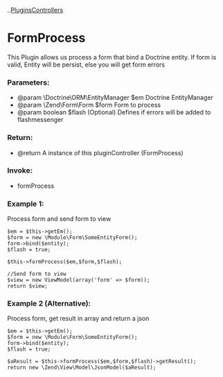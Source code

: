..[PluginsControllers](../PluginsController.md)
# FormProcess

This Plugin allows us process a form that bind a Doctrine entity. If form is valid, Entity will be persist, else you will get form errors 

### Parameters:
* @param \Doctrine\ORM\EntityManager $em  Doctrine EntityManager
* @param \Zend\Form\Form $form Form to process
* @param boolean $flash (Optional) Defines if errors will be added to flashmessenger

### Return:
* @return A instance of this pluginController (FormProcess)

### Invoke:
* formProcess

### Example 1:

Process form and send form to view
```
$em = $this->getEm();
$form = new \Module\Form\SomeEntityForm();
form->bind($entity);
$flash = true;

$this->formProcess($em,$form,$flash);

//Send form to view
$view = new ViewModel(array('form' => $form));
return $view;
```

### Example 2 (Alternative):
Process form, get result in array and return a json

```
$em = $this->getEm();
$form = new \Module\Form\SomeEntityForm();
form->bind($entity);
$flash = true;

$aResult = $this->formProcess($em,$form,$flash)->getResult();
return new \Zend\View\Model\JsonModel($aResult);
```